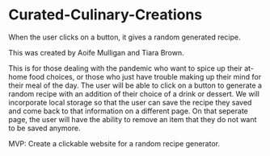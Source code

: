 # Curated-Culinary-Creations

 When the user clicks on a button, it gives a random generated recipe.

This was created by Aoife Mulligan and Tiara Brown.

This is for those dealing with the pandemic who want to spice up their at-home food choices, or those who just have trouble making up their mind for their meal of the day. The user will be able to click on a button to generate a random recipe with an addition of their choice of a drink or dessert. We will incorporate local storage so that the user can save the recipe they saved and come back to that information on a different page. On that seperate page, the user will have the ability to remove an item that they do not want to be saved anymore.

MVP: Create a clickable website for a random recipe generator.
